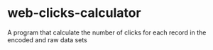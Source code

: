 # web-clicks-calculator
A program that calculate the number of clicks for each record in the encoded and raw data sets
